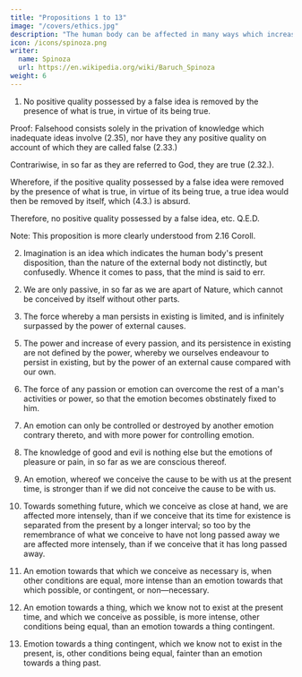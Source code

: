 ```yaml
---
title: "Propositions 1 to 13"
image: "/covers/ethics.jpg"
description: "The human body can be affected in many ways which increases or reduces its power of activity"
icon: /icons/spinoza.png
writer:
  name: Spinoza
  url: https://en.wikipedia.org/wiki/Baruch_Spinoza
weight: 6
---
```





1. No positive quality possessed by a false idea is removed by the presence of what is true, in virtue of its being true. 

Proof: Falsehood consists solely in the privation of knowledge which inadequate ideas involve (2.35), nor have they any positive quality on account of which they are called false (2.33.)

Contrariwise, in so far as they are referred to God, they are true (2.32.).

Wherefore, if the positive quality possessed by a false idea were removed by the presence of what is true, in virtue of its being true, a true idea would then be removed by itself, which (4.3.) is absurd.

Therefore, no positive quality possessed by a false idea, etc. Q.E.D.

Note: This proposition is more clearly understood from 2.16 Coroll. 



2. Imagination is an idea which indicates the human body's present disposition, than the nature of the external body not distinctly, but confusedly. Whence it comes to pass, that the mind is said to err.

<!-- For instance, when we look at the sun, we conceive that it is distant from us about 200 feet.
In this judgment we err, so long as we are in ignorance of its true distance;
When its true distance is known, the error is removed, but not the imagination; or,
in other words, the idea of the sun, which only explains tho nature of that luminary, in so far as the body is affected thereby= 
Wherefore, though we know the real distance, we shall still nevertheless imagine the sun to be near us.
For, as we said in 2.35. note, we do not imagine the sun to be so near us, because we are ignorant of its true distance, but because the mind conceives the magnitude of the sun to the extent that the body is affected thereby.
Thus, when the rays of the sun falling on the surface of water are reflected into our eyes, we imagine the sun as if it were in the water, though we are aware of its real position; and similarly other imaginations, wherein the mind is deceived, whether they indicate the natural disposition of the body, or that its power of activity is increased or diminished, are not contrary to the truth, and do not vanish at its presence.
It happens indeed that, when we mistakenly fear an evil, the fear vanishes when we hear the true tidings;
but the contrary also happens, namely, that we fear an evil which will certainly come, and our fear vanishes when we hear false tidings; thus imaginations do not vanish at the presence of the truth, in virtue of its being true, but because other imaginations, stronger than the first, supervene and exclude the present existence of that which we imagined, as I have shown in 2.17. -->



2. We are only passive, in so far as we are apart of Nature, which cannot be conceived by itself without other parts. 

<!-- Proof=  We are said to be passive, when something arises in us, whereof we are only a partial cause (3. Def. 2), that is (3. Def. 1), something which cannot be deduced solely from the laws of our nature.
We are passive therefore, in so far as we are a part of Nature, which cannot be conceived by itself without other parts. Q.E.D. -->


3. The force whereby a man persists in existing is limited, and is infinitely surpassed by the power of external causes. 

<!-- Proof=  This is evident from the axiom of this part.
For, when man is given, there is something else—say A—more powerful;
When A is given, there is something else—say B—more powerful than A, and so on to infinity;
Thus the power of man is limited by the power of some other thing, and is infinitely surpassed by the power of external causes. Q.E.D.
  Proposition 4. It is impossible, that man should not be a part of Nature, or that he should be capable of undergoing no changes, save such as can be understood through his nature only as their adequate cause. Proof=  The power, whereby each particular thing, and consequently man, preserves his being, is the power of God or of Nature (1.24. Coroll.).
Not in so far as it is infinite, but in so far as it can be explained by the actual human essence (3.7.).
Thus the power of man, in so far as it is explained through his own actual essence, is a part of the infinite power of God or Nature, in other words, of the essence thereof (1.34.).
This was our first point.
Again, if it were possible, that man should undergo no changes save such as can be understood solely through the nature of man, it would follow that he would not be able to die, but would always necessarily exist; this would be the necessary consequence of a cause whose power was either finite or infinite.
Namely, either of man's power only, inasmuch as he would be capable of removing from himself all changes which could spring from external causes; or of the infinite power of Nature, whereby all individual things would be so ordered, that man should be incapable of undergoing any changes save such as tended towards his own preservation.
But the first alternative is absurd (by the last Prop., the proof of which is universal, and can be applied to all individual things).
Therefore, if it is possible that man should not be capable of undergoing any changes, save such as can be explained solely through his own nature, and consequently that he must always necessarily exist; such a result must follow from God's infinite power and consequently (1.16.) from the necessity of the divine nature, as it is regarded as affected by the idea of any given man, the whole order of nature as conceived under the attributes of extension and thought must be deducible.
It would therefore follow (1.21.) that man is infinite, which (by the first part of this proof) is absurd. It is, therefore, impossible, that man should not undergo any changes save those whereof he is the adequate cause. Q.E.D. -->

<!-- Corollary=  It follows, that man is necessarily always a prey to his passions, that he follows and obeys the general order of nature, and that he accommodates himself thereto, as much as the nature of things demands.    -->


5. The power and increase of every passion, and its persistence in existing are not defined by the power, whereby we ourselves endeavour to persist in existing, but by the power of an external cause compared with our own. 

<!-- Proof=  The essence of a passion cannot be explained through our essence alone (3. Def. 1. and 2.), that is (3.7.), the power of a passion cannot be defined by the power, whereby we ourselves endeavour to persist in existing, but (as is shown in 2.16.) must necessarily be defined by the power of an external cause compared with our own. Q.E.D.  -->


6. The force of any passion or emotion can overcome the rest of a man's activities or power, so that the emotion becomes obstinately fixed to him. 

<!-- Proof=  The force and increase of any passion and its persistence in existing are defined by the power of an external cause compared with our own (by the foregoing Prop.);
Therefore (4.3.) it can overcome a man's power, &e. Q.E.D. -->



7. An emotion can only be controlled or destroyed by another emotion contrary thereto, and with more power for controlling emotion. 

<!-- Proof=  Emotion, in so far as it is referred to the mind, is an idea, whereby the mind affirms of its body a greater or less force of existence than before (cf. the general Definition of the Emotions at the end of Part 3).
When, therefore, the mind is assailed by any emotion, the body is at the same time affected with a modification whereby its power of activity is increased or diminished.
This modification of the body (4.5.) receives from its cause the force for persistence in its being;
which force can only be checked or destroyed by a bodily cause (2.6), in virtue of the body being affected with a modification contrary to (3.5.) and stronger than itself (4. Ax.);
Wherefore (2.12.) the mind is affected by the idea of a modification contrary to, and stronger than the former modification, in other words, (by the general definition of the emotions) the mind will be affected by an emotion contrary to and stronger than the former emotion, which will exclude or destroy the existence of the former emotion; thus an emotion cannot be destroyed nor controlled except by a contrary and stronger emotion. Q.E.D.
  Corollary=  An emotion, in so far as it is referred to the mind, can only be controlled or destroyed through an idea of a modification of the body contrary to, and stronger than, that which we are undergoing.
For the emotion which we undergo can only be checked or destroyed by an emotion contrary to, and stronger than, itself, in other words, (by the general Definition of the Emotions) only by an idea of a modification of the body contrary to, and stronger than, the modification which we undergo. -->


8. The knowledge of good and evil is nothing else but the emotions of pleasure or pain, in so far as we are conscious thereof. 

<!-- Proof=  We call a thing good or evil, when it is of service or the reverse in preserving our being (4. Def. 1 and 2), that is (3.7.), when it increases or diminishes, helps or hinders, our power of activity.
Thus, in so far as we perceive that a thing affects us with pleasure or pain, we call it good or evil; wherefore the knowledge of good and evil is nothing else but the idea of the pleasure or pain, which necessarily follows from that pleasurable or painful emotion (2.22.).
But this idea is united to the emotion in the same way as mind is united to body (2.21.)
That is, there is no real distinction between this idea and the emotion or idea of the modification of the body, save in conception only.
Therefore the knowledge of good and evil is nothing else but the emotion, in so far as we are conscious thereof. Q.E.D. -->


9. An emotion, whereof we conceive the cause to be with us at the present time, is stronger than if we did not conceive the cause to be with us. 

<!-- Proof=  Imagination or conception is the idea, by which the mind regards a thing as present (2. 17. note), but which indicates the disposition of the mind rather than the nature of the external thing (2.16. Coroll. 2.).
An emotion is therefore a conception, in so far as it indicates the disposition of the body.
But a conception (by 2.17.) is stronger, so long as we conceive nothing which excludes the present existence of the external object.
Wherefore an emotion is also stronger or more intense, when we conceive the cause to be with us at the present time, than when we do not conceive the cause to be with us. Q.E.D.
Note=  When I said above in 3.18. that we are affected by the image of what is past or future with the same emotion as if the thing conceived were present, I expressly stated, that this is only true in so far as we look solely to the image of the thing in question itself;
for the thing's nature is unchanged, whether we have conceived it or not;
I did not deny that the image becomes weaker, when we regard as present to us other things which exclude the present existence of the future object= 
I did not expressly call attention to the fact, because I purposed to treat of the strength of the emotions in this part of my work. -->

<!-- Corollary=  The image of something past or future, that is, of a thing which we regard as in relation to time past or time future, to the exclusion of time present, is, when other conditions are equal, weaker than the image of something present.
Consequently an emotion felt towards what is past or future is less intense, other conditions being equal, than an emotion felt towards something present. -->


10. Towards something future, which we conceive as close at hand, we are affected more intensely, than if we conceive that its time for existence is separated from the present by a longer interval; so too by the remembrance of what we conceive to have not long passed away we are affected more intensely, than if we conceive that it has long passed away.

<!-- Proof=  In so far as we conceive a thing as close at hand, or not long passed away, we conceive that which excludes the presence of the object less, than if its period of future existence were more distant from the present, or if it had long passed away (this is obvious) therefore (by the foregoing Prop.) we are, so far, more intensely affected towards it. Q.E.D.  -->

<!-- Corollary=  From the remarks made in Def. vi. of this part it follows that, if objects are separated from the present by a longer period than we can define in conception, though their dates of occurrence be widely separated one from the other, they all affect us equally faintly.  -->


11. An emotion towards that which we conceive as necessary is, when other conditions are equal, more intense than an emotion towards that which possible, or contingent, or non—necessary. 

<!-- Proof=  In so far as we conceive a thing to be necessary, we, to that extent, affirm its existence; on the other hand we deny a thing's existence, in so far as we conceive it not to be necessary (1.33. note. 1.).
Wherefore (4.9.) an emotion towards that which is necessary is, other conditions being equal, more intense than an emotion that which is non—necessary. Q.E.D. -->
  

12. An emotion towards a thing, which we know not to exist at the present time, and which we conceive as possible, is more intense, other conditions being equal, than an emotion towards a thing contingent. 

<!-- Proof=  In so far as we conceive a thing as contingent, we are affected by the conception of some further thing, which would assert the existence of the former (4. Def. 3).
But, on the other hand, we (by hypothesis) conceive certain things, which exclude its present existence.
But, in so far as we conceive a thing to be possible in the future, we there by conceive things which assert its existence (4.4.), that is (3.18.), things which promote hope or fear=  wherefore an emotion towards something possible is more vehement. Q.E.D.

Corollary=  An emotion towards a thing, which we know not to exist in the present, and which we conceive as contingent, is far fainter, than if we conceive the thing to be present with us. Proof=  Emotion towards a thing, which we conceive to exist, is more intense than it would be, if we conceived the thing as future (4.9. Coroll.), and is much more vehement, than if the future time be conceived as far distant from the present (4.10.).

Therefore an emotion towards a thing, whose period of existence we conceive to be far distant from the present, is far fainter, than if we conceive the thing as present.
It is, nevertheless, more intense, than if we conceived the thing as contingent, wherefore an emotion towards a thing, which we regard as contingent, will be far fainter, than if we conceived the thing to be present with us. Q.E.D. -->


13. Emotion towards a thing contingent, which we know not to exist in the present, is, other conditions being equal, fainter than an emotion towards a thing past. 

<!-- Proof=  In so far as we conceive a thing as contingent, we are not affected by the image of any other thing, which asserts the existence of the said thing (4. Def. 3), but, on the other hand (by hypothesis), we conceive certain things excluding its present existence.
But, in so far as we conceive it in relation to time past, we are assumed to conceive something, which recalls the thing to memory, or excites the image thereof (2.18. and note), which is so far the same as regarding it as present (2.17. Coroll.).
Therefore (4.9.) an emotion towards a thing contingent, which we know does not exist in the present, is fainter, other conditions being equal, than an emotion towards a thing past. Q.E.D.
 -->



